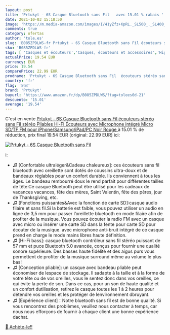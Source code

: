 ```yaml
---
layout: post
title: 'Prtukyt - 6S Casque Bluetooth sans Fil   avec 15.01 % rabais '
date: 2021-10-03 15:18:50
image: 'https://m.media-amazon.com/images/I/41yZfz+KpRL._SL500_._SL400_.jpg'
comments: true
category: ofertas
author: 'tole.es'
slug: 'B085ZPDLWS-fr Prtukyt - 6S Casque Bluetooth sans Fil écouteurs stéréo...'
sku: 'B085ZPDLWS-fr'
tags: [ 'Casques et écouteurs','Casques, écouteurs et accessoires','High-Tech','prtukyt', ]
actualPrice: 19.54 EUR
currency: EUR
price: 19.54
comparePrice: 22.99 EUR
prodname: 'Prtukyt - 6S Casque Bluetooth sans Fil  écouteurs stéréo sans Fil stéréo Pliables Hi-FI Écouteurs avec Microphone intégré  Micro SD/TF  FM pour iPhone/Samsung/iPad/PC  Noir Rouge '
country: 'fr'
flag: '🇫🇷'
brand: 'Prtukyt'
buyurl: 'https://www.amazon.fr/dp/B085ZPDLWS/?tag=tolees0d-21'
descuento: '15.01'
average: '19.54'
---
```


C'est en vente [Prtukyt - 6S Casque Bluetooth sans Fil  écouteurs stéréo sans Fil stéréo Pliables Hi-FI Écouteurs avec Microphone intégré  Micro SD/TF  FM pour iPhone/Samsung/iPad/PC  Noir Rouge ](https://www.amazon.fr/dp/B085ZPDLWS/?tag=tolees0d-21)  à  15.01 % de réduction, prix final  19.54 EUR (original: 22.99 EUR) ici:

[![Prtukyt - 6S Casque Bluetooth sans Fil  ](https://m.media-amazon.com/images/I/41yZfz+KpRL._SL500_._SL400_.jpg)](https://www.amazon.fr/dp/B085ZPDLWS/?tag=tolees0d-21)

ℹ️:

- ♫ [Confortable ultraléger&Cadeau chaleureux]: ces écouteurs sans fil bluetooth avec oreillette sont dotés de coussins ultra-doux et de bandeaux réglables pour un confort durable. Ils conviennent à tous les âges. Le bandeau rembourré doux le rend parfait pour différentes tailles de tête.Ce casque Bluetooth peut être utilisé pour les cadeaux de vacances vacances, fête des mères, Saint Valentin, fête des pères, jour de Thanksgiving, etc.
- ♫ [Fonctions puissantes&Avec la fonction de carte SD]:casque audio filaire et sans fil.Si la batterie est faible, vous pouvez utiliser un audio en ligne de 3,5 mm pour passer l’oreillette bluetooth en mode filaire afin de profiter de la musique. Vous pouvez écouter la radio FM avec un casque avec micro ou insérer une carte SD dans la fente pour carte SD pour écouter de la musique. avec microphone anti-bruit intégré de ce casque prend en charge le mode mains libres haute définition.
- ♫ [Hi-Fi bass]: casque bluetooth contrôleur sans fil stéréo puissant de 57 mm et puce Bluetooth 5.0 avancée, conçus pour fournir une qualité sonore supérieure. Des basses haute fidélité et des aigus purs vous permettent de profiter de la musique surround même au volume le plus bas!
- ♫ [Conception pliable]: un casque avec bandeau pliable peut économiser de lespace de stockage. Il sadapte à la taille et à la forme de votre tête ou de vos oreilles, vous le sentez donc dans vos oreilles, ce qui évite la perte de son. Dans ce cas, pour un son de haute qualité et un confort dutilisation, retirez le casque toutes les 1 à 2 heures pour détendre vos oreilles et les protéger de lenvironnement dbruyant.
- ♫ [Expérience client]：Notre bluetooth sans fil est de bonne qualité. Si vous rencontrez des problèmes, veuillez nous contacter à temps, car nous nous efforçons de fournir à chaque client une bonne expérience dachat.

[🛒 Achète-le!!](https://www.amazon.fr/dp/B085ZPDLWS/?tag=tolees0d-21)
